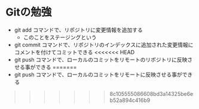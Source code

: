 # Gitの勉強
- git add コマンドで、リポジトリに変更情報を追加する
    - このことをステージングという
- git commit コマンドで、リポジトリのインデックスに追加された変更情報にコメントを付けてコミットできる
<<<<<<< HEAD
- git push コマンドで、ローカルのコミットをリモートのリポジトリに反映させる事ができる
=======
- git push コマンドで、ローカルのコミットをリモートに反映させる事ができる
>>>>>>> 8c105555086608bd3a14325be6eb52a894c416b9
